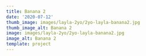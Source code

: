 ```yaml
--- 
title: Banana 2
date: '2020-07-12'
thumb_image: images/layla-2yo/2yo-layla-banana2.jpg
thumb_image_alt: Banana 2
image: images/layla-2yo/2yo-layla-banana2.jpg
image_alt: Banana 2
template: project
---
```


